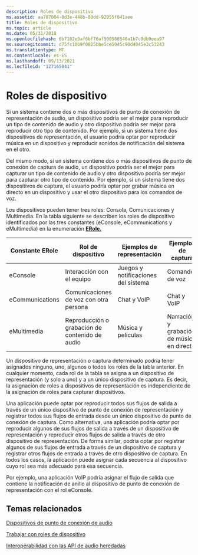 ```yaml
---
description: Roles de dispositivo
ms.assetid: aa787004-0d3e-448b-80dd-92055f841aee
title: Roles de dispositivo
ms.topic: article
ms.date: 05/31/2018
ms.openlocfilehash: 6b7182e3af6bf76af500588546a1b7c0db9eea97
ms.sourcegitcommit: d75fc10b9f0825bbe5ce5045c90d4045e3c53243
ms.translationtype: MT
ms.contentlocale: es-ES
ms.lasthandoff: 09/13/2021
ms.locfileid: "127165041"
---
```

# <a name="device-roles"></a>Roles de dispositivo

Si un sistema contiene dos o más dispositivos de punto de conexión de representación de audio, un dispositivo podría ser el mejor para reproducir un tipo de contenido de audio y otro dispositivo podría ser mejor para reproducir otro tipo de contenido. Por ejemplo, si un sistema tiene dos dispositivos de representación, el usuario podría optar por reproducir música en un dispositivo y reproducir sonidos de notificación del sistema en el otro.

Del mismo modo, si un sistema contiene dos o más dispositivos de punto de conexión de captura de audio, un dispositivo podría ser el mejor para capturar un tipo de contenido de audio y otro dispositivo podría ser mejor para capturar otro tipo de contenido. Por ejemplo, si un sistema tiene dos dispositivos de captura, el usuario podría optar por grabar música en directo en un dispositivo y usar el otro dispositivo para los comandos de voz.

Los dispositivos pueden tener tres roles: Consola, Comunicaciones y Multimedia. En la tabla siguiente se describen los roles de dispositivo identificados por las tres constantes (eConsole, eCommunications y eMultimedia) en la enumeración [**ERole.**](/windows/win32/api/mmdeviceapi/ne-mmdeviceapi-erole)



| Constante ERole  | Rol de dispositivo                              | Ejemplos de representación             | Ejemplos de captura                   |
|-----------------|------------------------------------------|--------------------------------|------------------------------------|
| eConsole        | Interacción con el equipo            | Juegos y notificaciones del sistema | Comandos de voz                     |
| eCommunications | Comunicaciones de voz con otra persona | Chat y VoIP                  | Chat y VoIP                      |
| eMultimedia     | Reproducción o grabación de contenido de audio       | Música y películas               | Narración y grabación de música en directo |



 

Un dispositivo de representación o captura determinado podría tener asignados ninguno, uno, algunos o todos los roles de la tabla anterior. En cualquier momento, cada rol de la tabla se asigna a un dispositivo de representación (y solo a uno) y a un único dispositivo de captura. Es decir, la asignación de roles a dispositivos de representación es independiente de la asignación de roles para capturar dispositivos.

Una aplicación puede optar por reproducir todos sus flujos de salida a través de un único dispositivo de punto de conexión de representación y registrar todos sus flujos de entrada desde un único dispositivo de punto de conexión de captura. Como alternativa, una aplicación podría optar por reproducir algunos de sus flujos de salida a través de un dispositivo de representación y reproducir otros flujos de salida a través de otro dispositivo de representación. De forma similar, podría optar por registrar algunos de sus flujos de entrada a través de un dispositivo de captura y registrar otros flujos de entrada a través de otro dispositivo de captura. En todos los casos, la aplicación puede asignar cada secuencia al dispositivo cuyo rol sea más adecuado para esa secuencia.

Por ejemplo, una aplicación VoIP podría asignar el flujo de salida que contiene la notificación de anillo al dispositivo de punto de conexión de representación con el rol eConsole.

## <a name="related-topics"></a>Temas relacionados

<dl> <dt>

[Dispositivos de punto de conexión de audio](audio-endpoint-devices.md)
</dt> <dt>

[Trabajar con roles de dispositivo](device-roles-in-windows-vista.md)
</dt> <dt>

[Interoperabilidad con las API de audio heredadas](interoperability-with-legacy-audio-apis.md)
</dt> </dl>

 

 



